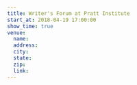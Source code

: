 ```yaml
---
title: Writer's Forum at Pratt Institute
start_at: 2018-04-19 17:00:00
show_time: true
venue:
  name:
  address:
  city:
  state:
  zip:
  link:
---
```



